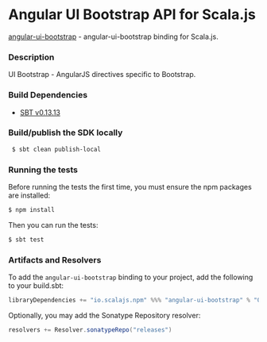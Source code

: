 Angular UI Bootstrap API for Scala.js
================================
[angular-ui-bootstrap](https://www.npmjs.com/package/angular-ui-bootstrap) - angular-ui-bootstrap binding for Scala.js.

### Description

UI Bootstrap - AngularJS directives specific to Bootstrap.

### Build Dependencies

* [SBT v0.13.13](http://www.scala-sbt.org/download.html)

### Build/publish the SDK locally

```bash
 $ sbt clean publish-local
```

### Running the tests

Before running the tests the first time, you must ensure the npm packages are installed:

```bash
$ npm install
```

Then you can run the tests:

```bash
$ sbt test
```

### Artifacts and Resolvers

To add the `angular-ui-bootstrap` binding to your project, add the following to your build.sbt:  

```sbt
libraryDependencies += "io.scalajs.npm" %%% "angular-ui-bootstrap" % "0.4.0"
```

Optionally, you may add the Sonatype Repository resolver:

```sbt   
resolvers += Resolver.sonatypeRepo("releases") 
```